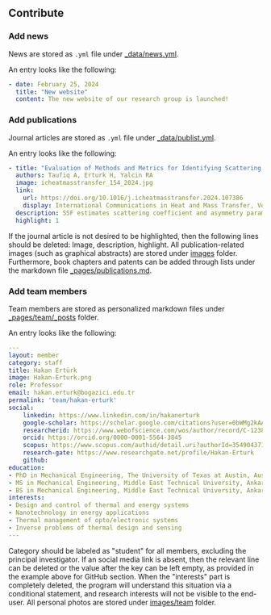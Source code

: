 ## Contribute

### Add news

News are stored as `.yml` file under [_data/news.yml](_data/news.yml).

An entry looks like the following:

```yaml
- date: February 25, 2024
  title: "New website"
  content: The new website of our research group is launched!
```

### Add publications

Journal articles are stored as `.yml` file under [_data/publist.yml](_data/publist.yml).

An entry looks like the following:

```yaml
- title: "Evaluation of Methods and Metrics for Identifying Scattering Regime of Dielectric Particulate Medium"
  authors: Taufiq A, Erturk H, Yalcin RA
  image: icheatmasstransfer_154_2024.jpg
  link:
    url: https://doi.org/10.1016/j.icheatmasstransfer.2024.107386
    display: International Communications in Heat and Mass Transfer, Volume 154, 2024, 107386
  description: SSF estimates scattering coefficient and asymmetry parameter for dielectric particulate medium. Transport scattering coefficient is the proper metric for representing scattering regime. Solution of Maxwell’s equations is possible for finite sized particulate media. Coherent scattering leads to overestimation of scattering coefficient. Calculated asymmetry parameter depends on considered ensemble size.
  highlight: 1
```

If the journal article is not desired to be highlighted, then the following lines should be deleted: Image, description, highlight. All publication-related images (such as graphical abstracts) are stored under [images](images) folder. Furthermore, book chapters and patents can be added through lists under the markdown file [_pages/publications.md](_pages/publications.md).

### Add team members

Team members are stored as personalized markdown files under [_pages/team/_posts](_pages/team/_posts) folder.

An entry looks like the following:

```yaml
---
layout: member
category: staff
title: Hakan Ertürk
image: Hakan-Erturk.png
role: Professor
email: hakan.erturk@bogazici.edu.tr
permalink: 'team/hakan-erturk'
social:
    linkedin: https://www.linkedin.com/in/hakanerturk
    google-scholar: https://scholar.google.com/citations?user=0bWMg2kAAAAJ&hl=en&oi=ao
    researcherid: https://www.webofscience.com/wos/author/record/C-1238-2008
    orcid: https://orcid.org/0000-0001-5564-3845
    scopus: https://www.scopus.com/authid/detail.uri?authorId=35490437100
    research-gate: https://www.researchgate.net/profile/Hakan-Erturk
    github:
education:
- PhD in Mechanical Engineering, The University of Texas at Austin, Austin, TX, USA (2002)
- MS in Mechanical Engineering, Middle East Technical University, Ankara, Turkey (1997)
- BS in Mechanical Engineering, Middle East Technical University, Ankara, Turkey (1994)
interests:
- Design and control of thermal and energy systems
- Nanotechnology in energy applications
- Thermal management of opto/electronic systems
- Inverse problems of thermal design and sensing
---
```

Category should be labeled as "student" for all members, excluding the principal investigator. If an social media link is absent, then the relevant line can be deleted or the value after the key can be left empty, as provided in the example above for GitHub section. When the "interests" part is completely deleted, the program will understand this situation via a conditional statement, and research interests will not be visible to the end-user. All personal photos are stored under [images/team](images/team) folder.

